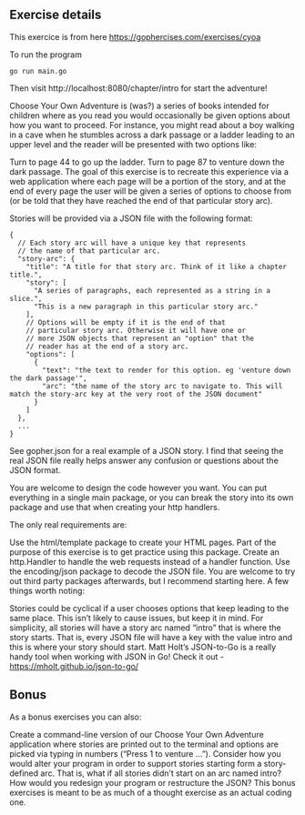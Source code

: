 ## Exercise details

This exercice is from here https://gophercises.com/exercises/cyoa

To run the program

```
go run main.go
```

Then visit http://localhost:8080/chapter/intro for start the adventure!



Choose Your Own Adventure is (was?) a series of books intended for children where as you read you would occasionally be given options about how you want to proceed. For instance, you might read about a boy walking in a cave when he stumbles across a dark passage or a ladder leading to an upper level and the reader will be presented with two options like:

Turn to page 44 to go up the ladder.
Turn to page 87 to venture down the dark passage.
The goal of this exercise is to recreate this experience via a web application where each page will be a portion of the story, and at the end of every page the user will be given a series of options to choose from (or be told that they have reached the end of that particular story arc).

Stories will be provided via a JSON file with the following format:

```
{
  // Each story arc will have a unique key that represents
  // the name of that particular arc.
  "story-arc": {
    "title": "A title for that story arc. Think of it like a chapter title.",
    "story": [
      "A series of paragraphs, each represented as a string in a slice.",
      "This is a new paragraph in this particular story arc."
    ],
    // Options will be empty if it is the end of that
    // particular story arc. Otherwise it will have one or
    // more JSON objects that represent an "option" that the
    // reader has at the end of a story arc.
    "options": [
      {
        "text": "the text to render for this option. eg 'venture down the dark passage'",
        "arc": "the name of the story arc to navigate to. This will match the story-arc key at the very root of the JSON document"
      }
    ]
  },
  ...
}
```

See gopher.json for a real example of a JSON story. I find that seeing the real JSON file really helps answer any confusion or questions about the JSON format.

You are welcome to design the code however you want. You can put everything in a single main package, or you can break the story into its own package and use that when creating your http handlers.

The only real requirements are:

Use the html/template package to create your HTML pages. Part of the purpose of this exercise is to get practice using this package.
Create an http.Handler to handle the web requests instead of a handler function.
Use the encoding/json package to decode the JSON file. You are welcome to try out third party packages afterwards, but I recommend starting here.
A few things worth noting:

Stories could be cyclical if a user chooses options that keep leading to the same place. This isn’t likely to cause issues, but keep it in mind.
For simplicity, all stories will have a story arc named “intro” that is where the story starts. That is, every JSON file will have a key with the value intro and this is where your story should start.
Matt Holt’s JSON-to-Go is a really handy tool when working with JSON in Go! Check it out - https://mholt.github.io/json-to-go/

## Bonus

As a bonus exercises you can also:

Create a command-line version of our Choose Your Own Adventure application where stories are printed out to the terminal and options are picked via typing in numbers (“Press 1 to venture …”).
Consider how you would alter your program in order to support stories starting form a story-defined arc. That is, what if all stories didn’t start on an arc named intro? How would you redesign your program or restructure the JSON? This bonus exercises is meant to be as much of a thought exercise as an actual coding one.
